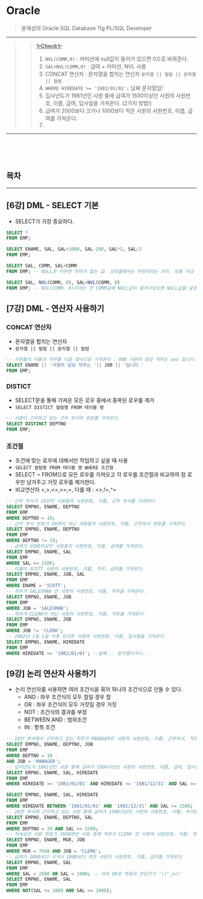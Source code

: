 # Oracle
> 윤재성의 Oracle SQL Database 11g PL/SQL Developer <br>

---
>> <b><u>✨Check✨</u></b><br>
>> 1. `NVL(COMM,0)` : 커미션에 null값이 들어가 있으면 0으로 바꿔준다.
>> 2. `SAL+NVL(COMM,0)` : 급여 + 커미션, NVL 사용
>> 3. CONCAT 연산자 : 문자열을 합치는 연산자 `문자열 || 컬럼 || 문자열 || 컬럼`
>> 4. `WHERE HIREDATE >= '1982/01/01';` 날짜 문자열임!
>> 5. 입사년도가 1981년인 사원 중에 급여가 1500이상인 사원의 사원번호, 이름, 급여, 입사일을 가져온다. (2가지 방법!)
>> 6. 급여가 2000보다 크거나 1000보다 작은 사원의 사원번호, 이름, 급여를 가져온다.
>> 7. 
---
<br><br><br>
## 목차

---

## [6강] DML - SELECT 기본
- SELECT가 가장 중요하다.

```sql
SELECT *
FROM EMP;

SELECT ENAME, SAL, SAL+1000, SAL-200, SAL*2, SAL/2
FROM EMP;

SELECT SAL, COMM, SAL+COMM
FROM EMP; -- NULL은 아무런 의마가 없는 값. 오라클에서는 무한대라는 의미. 보통 지금 당장 넣을 값이 없을때 씀

SELECT SAL, NVL(COMM, 0), SAL+NVL(COMM, 0)
FROM EMP; -- NVL(COMM, 0)이라는 건 COMM값에 NULL값이 들어가있으면 NULL값을 넣겠다라는 의미
```

## [7강] DML - 연산자 사용하기
### CONCAT 연산자
- 문자열을 합치는 연산자
- `문자열 || 컬럼 || 문자열 || 컬럼`

```sql
-- 사원들의 이름과 직무를 다음 양식으로 가져온다 : 000 사원의 담당 직무는 xxx 입니다.
SELECT ENAME || '사원의 담당 직무는 '|| JOB || '입니다.'
FROM EMP;
```

### DISTICT
- SELECT문을 통해 가져온 모든 로우 중에서 중복된 로우를 제거
- `SELECT DISTICT 컬럼명 FROM 테이블 명`


```SQL
-- 사원이 근무하고 있는 근무 부서의 번호를 가져온다.
SELECT DISTINCT DEPTNO
FROM EMP;
```

### 조건절
- 조건에 맞는 로우에 대해서만 작업하고 싶을 때 사용
- `SELECT 컬럼명 FROM 테이블 명 WHERE 조건절`
- SELECT ~ FROM으로 모든 로우를 가져오고 각 로우를 조건절과 비교하여 참 로우만 남겨주고 거짓 로우를 제거한다.
- 비교연산자 <,>,<=,>=,=, 다를 때 : <>,!=,^=
```SQL
-- 근무 부서가 10번인 사원들의 사원번호, 이름, 근무 부서를 가져온다.
SELECT EMPNO, ENAME, DEPTNO
FROM EMP
WHERE DEPTNO = 10;
-- 근무 부서 번호가 10번이 아닌 사원들의 사원번호, 이름, 근무부서 번호를 가져온다.
SELECT EMPNO, ENAME, DEPTNO
FROM EMP
WHERE DEPTNO != 10;
-- 급여가 1500이상인 사원들의 사원번호, 이름, 급여를 가져온다.
SELECT EMPNO, ENAME, SAL
FROM EMP
WHERE SAL >= 1500;
-- 이름이 SCOTT 사원의 사원번호, 이름, 직무, 급여를 가져온다.
SELECT EMPNO, ENAME, JOB, SAL
FROM EMP
WHERE ENAME = 'SCOTT';
-- 직무가 SALESMAN 인 사원의 사원번호, 이름, 직무를 가져온다.
SELECT EMPNO, ENAME, JOB
FROM EMP
WHERE JOB = 'SALESMAN';
-- 직무가 CLERK이 아닌 사원의 사원번호, 이름, 직무를 가져온다.
SELECT EMPNO, ENAME, JOB
FROM EMP
WHERE JOB != 'CLERK';
-- 1982년 1월 1일 이후 입사한 사원의 사원번호, 이름, 입사일을 가져온다.
SELECT EMPNO, ENAME, HIREDATE
FROM EMP
WHERE HIREDATE >= '1982/01/01'; --날짜... 문자열이구나...
```

## [9강] 논리 연산자 사용하기
- 논리 연산자를 사용하면 여러 조건식을 묶어 하나의 조건식으로 만들 수 있다. 
  - AND : 좌우 조건식이 모두 참일 경우 참
  - OR : 좌우 조건식이 모두 거짓일 경우 거짓
  - NOT : 조건식의 결과를 부정
  - BETWEEN AND : 범위조건
  - IN : 항목 조건

```SQL
-- 10번 부서에서 근무하고 있는 직무가 MANAGER인 사원의 사원번호, 이름, 근무부서, 직무를 가져온다.
SELECT EMPNO, ENAME, DEPTNO, JOB
FROM EMP
WHERE DEPTNO = 10
AND JOB = 'MANAGER';
-- 입사년도가 1981년인 사원 중에 급여가 1500이상인 사원의 사원번호, 이름, 급여, 입사일을 가져온다.
SELECT EMPNO, ENAME, SAL, HIREDATE
FROM EMP
WHERE HIREDATE >= '1981/01/01' AND HIREDATE <= '1981/12/31' AND SAL >= 1500;

SELECT EMPNO, ENAME, SAL, HIREDATE
FROM EMP
WHERE HIREDATE BETWEEN '1981/01/01' AND '1981/12/31' AND SAL >= 1500;
-- 20번 부서에 근무하고 있는 사원 중에 급여가 1500이상인 사원의 사원번호, 이름, 부서번호, 급여를 가져온다.
SELECT EMPNO, ENAME, DEPTNO, SAL
FROM EMP
WHERE DEPTNO = 20 AND SAL >= 1500;
-- 직속상관 사원 번호가 7698번인 사원 중에 직무가 CLERK 인 사원의 사원번호, 이름, 직속상관번호, 직무를 가져온다.
SELECT EMPNO, ENAME, MGR, JOB
FROM EMP
WHERE MGR = 7698 AND JOB = 'CLERK';
-- 급여가 2000보다 크거나 1000보다 작은 사원의 사원번호, 이름, 급여를 가져온다
SELECT EMPNO, ENAME, SAL
FROM EMP
WHERE SAL > 2000 OR SAL < 1000; -- 아직 OR은 적응이 안된건가 ¯\(°_o)/¯
SELECT EMPNO, ENAME, SAL
FROM EMP
WHERE NOT(SAL >= 1000 AND SAL <= 2000);

```